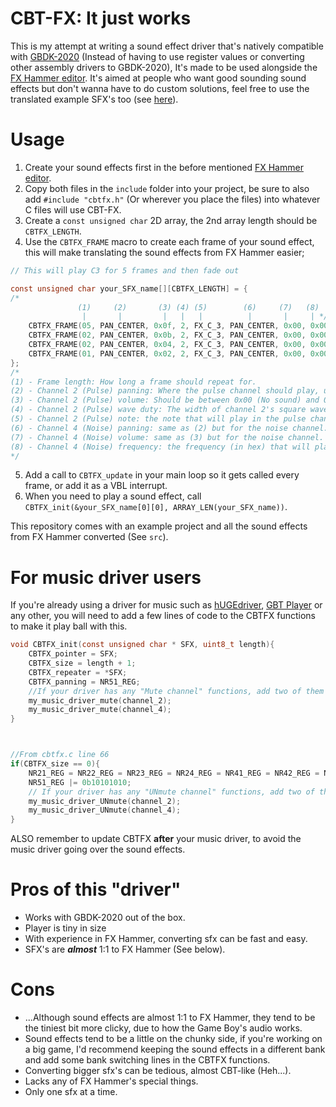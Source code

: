 
# CBT-FX: It just works
This is my attempt at writing a sound effect driver that's natively compatible with [GBDK-2020](https://github.com/gbdk-2020/gbdk-2020/) (Instead of having to use register values or converting other assembly drivers to GBDK-2020), It's made to be used alongside the [FX Hammer editor](https://www.pouet.net/prod.php?which=17337). It's aimed at people who want good sounding sound effects but don't wanna have to do custom solutions, feel free to use the translated example SFX's too (see [here](https://github.com/datguywitha3ds/CBT-FX/blob/26282e0e63d0cdbda31acf8a2430c4651243244e/src/main.c#L15)).

# Usage
1. Create your sound effects first in the before mentioned [FX Hammer editor](https://www.pouet.net/prod.php?which=17337).
 2. Copy both files in the `include` folder into your project, be sure to also add `#include "cbtfx.h"` (Or wherever you place the files) into whatever C files will use CBT-FX.
 3. Create a `const unsigned char` 2D array, the 2nd array length should be `CBTFX_LENGTH`.
 4. Use the `CBTFX_FRAME` macro to create each frame of your sound effect, this will make translating the sound effects from FX Hammer easier;
``` c
// This will play C3 for 5 frames and then fade out

const unsigned char your_SFX_name[][CBTFX_LENGTH] = { 
/*
               (1)     (2)       (3) (4) (5)        (6)     (7)   (8)
                |       |         |   |   |          |       |     | */
    CBTFX_FRAME(05, PAN_CENTER, 0x0f, 2, FX_C_3, PAN_CENTER, 0x00, 0x00),
    CBTFX_FRAME(02, PAN_CENTER, 0x0b, 2, FX_C_3, PAN_CENTER, 0x00, 0x00),
    CBTFX_FRAME(02, PAN_CENTER, 0x04, 2, FX_C_3, PAN_CENTER, 0x00, 0x00),
    CBTFX_FRAME(01, PAN_CENTER, 0x02, 2, FX_C_3, PAN_CENTER, 0x00, 0x00)
};
/*
(1) - Frame length: How long a frame should repeat for.
(2) - Channel 2 (Pulse) panning: Where the pulse channel should play, use the PAN_CENTER, PAN_LEFT and PAN_RIGHT macros.
(3) - Channel 2 (Pulse) volume: Should be between 0x00 (No sound) and 0x0f (Full volume).
(4) - Channel 2 (Pulse) wave duty: The width of channel 2's square wave, 0 (%12.5), 1 (%25), 2 (%50) or 3 (%75).
(5) - Channel 2 (Pulse) note: the note that will play in the pulse channel, CBTFX has macros for each note ranging from FX_C_0 to FX_B_5.
(6) - Channel 4 (Noise) panning: same as (2) but for the noise channel.
(7) - Channel 4 (Noise) volume: same as (3) but for the noise channel.
(8) - Channel 4 (Noise) frequency: the frequency (in hex) that will play in the noise channel.
*/
```
5. Add a call to `CBTFX_update` in your main loop so it gets called every frame, or add it as a VBL interrupt.
6. When you need to play a sound effect, call `CBTFX_init(&your_SFX_name[0][0], ARRAY_LEN(your_SFX_name))`.

This repository comes with an example project and all the sound effects from FX Hammer converted (See `src`).

# For music driver users
If you're already using a driver for music such as [hUGEdriver](https://github.com/SuperDisk/hUGEDriver), [GBT Player](https://github.com/AntonioND/gbt-player/tree/master/legacy_gbdk) or any other, you will need to add a few lines of code to the CBTFX functions to make it play ball with this.
```c
void CBTFX_init(const unsigned char * SFX, uint8_t length){
    CBTFX_pointer = SFX;
    CBTFX_size = length + 1;
    CBTFX_repeater = *SFX;
    CBTFX_panning = NR51_REG;
    //If your driver has any "Mute channel" functions, add two of them here for channel 2 and 4, something like:
    my_music_driver_mute(channel_2);
    my_music_driver_mute(channel_4);
}



//From cbtfx.c line 66
if(CBTFX_size == 0){
    NR21_REG = NR22_REG = NR23_REG = NR24_REG = NR41_REG = NR42_REG = NR43_REG = NR44_REG = 0;
    NR51_REG |= 0b10101010;
    // If your driver has any "UNmute channel" functions, add two of them for channel 2 and 4.
    my_music_driver_UNmute(channel_2);
    my_music_driver_UNmute(channel_4);
}
```

ALSO remember to update CBTFX **after** your music driver, to avoid the music driver going over the sound effects.

# Pros of this "driver"
- Works with GBDK-2020 out of the box.
- Player is tiny in size
- With experience in FX Hammer, converting sfx can be fast and easy.
- SFX's are ***almost*** 1:1 to FX Hammer (See below).
# Cons
- ...Although sound effects are almost 1:1 to FX Hammer, they tend to be the tiniest bit more clicky, due to how the Game Boy's audio works.
- Sound effects tend to be a little on the chunky side, if you're working on a big game, I'd recommend keeping the sound effects in a different bank and add some bank switching lines in the CBTFX functions.
- Converting bigger sfx's can be tedious, almost CBT-like (Heh...).
- Lacks any of FX Hammer's special things.
- Only one sfx at a time.

